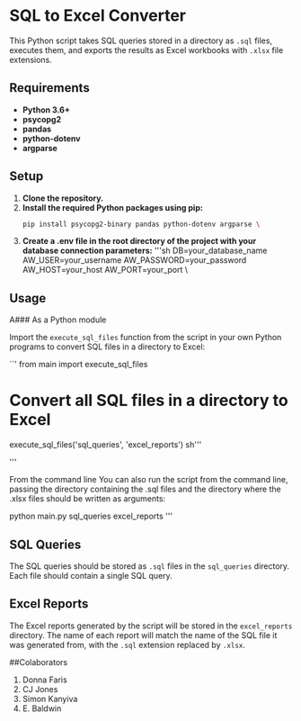 # SQL to Excel Converter

This Python script takes SQL queries stored in a directory as `.sql` files, executes them, and exports the results as Excel workbooks with `.xlsx` file extensions.

## Requirements

- **Python 3.6+**
- **psycopg2**
- **pandas**
- **python-dotenv**
- **argparse**

## Setup

1. **Clone the repository.**
2. **Install the required Python packages using pip:**
   ```sh
   pip install psycopg2-binary pandas python-dotenv argparse \

3. **Create a .env file in the root directory of the project with your database connection parameters:**
'''sh
DB=your_database_name
AW_USER=your_username
AW_PASSWORD=your_password
AW_HOST=your_host
AW_PORT=your_port \

## Usage

A### As a Python module

Import the `execute_sql_files` function from the script in your own Python programs to convert SQL files in a directory to Excel:

``'
from main import execute_sql_files

# Convert all SQL files in a directory to Excel
execute_sql_files('sql_queries', 'excel_reports') sh'''

'''

From the command line
You can also run the script from the command line, passing the directory containing the .sql files and the directory where the .xlsx files should be written as arguments:

python main.py sql_queries excel_reports
'''
## SQL Queries

The SQL queries should be stored as `.sql` files in the `sql_queries` directory. Each file should contain a single SQL query.

## Excel Reports

The Excel reports generated by the script will be stored in the `excel_reports` directory. The name of each report will match the name of the SQL file it was generated from, with the `.sql` extension replaced by `.xlsx`.

##Colaborators
1. Donna Faris
2. CJ Jones
3. Simon Kanyiva
4. E. Baldwin